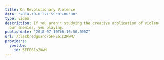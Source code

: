 ```yaml
---
title: On Revolutionary Violence
date: "2019-10-01T21:55:07+08:00"
type: video
description: If you aren't studying the creative application of violence to destroy
  our enemies, you playing.
publishdate: "2018-07-10T06:16:50.000Z"
url: /blackredguard/5FFE61s2RwM/
providers:
  youtube:
    id: 5FFE61s2RwM
---
```

